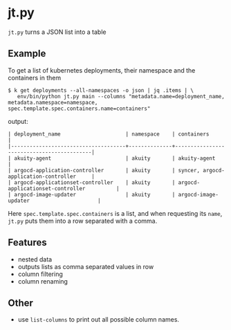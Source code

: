 # jt.py

`jt.py` turns a JSON list into a table

## Example

To get a list of kubernetes deployments, their namespace and the containers in them

```
$ k get deployments --all-namespaces -o json | jq .items | \
   env/bin/python jt.py main --columns "metadata.name=deployment_name, metadata.namespace=namespace, spec.template.spec.containers.name=containers"
```

output:

```
| deployment_name                     | namespace    | containers                                |
|-------------------------------------+--------------+-------------------------------------------|
| akuity-agent                        | akuity       | akuity-agent                              |
| argocd-application-controller       | akuity       | syncer, argocd-application-controller     |
| argocd-applicationset-controller    | akuity       | argocd-applicationset-controller          |
| argocd-image-updater                | akuity       | argocd-image-updater                      |
```

Here `spec.template.spec.containers` is a list, and when requesting its `name`, `jt.py` puts them into a row separated with a comma.

## Features

- nested data
- outputs lists as comma separated values in row
- column filtering
- column renaming

## Other

- use `list-columns` to print out all possible column names.
